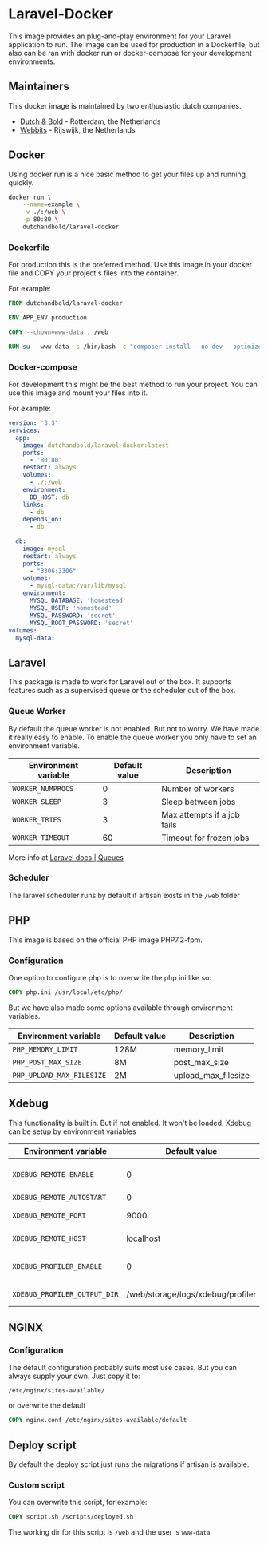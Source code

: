 # Laravel-Docker

This image provides an plug-and-play environment for your Laravel application to run.
The image can be used for production in a Dockerfile, but also can be ran with docker run or docker-compose for 
your development environments.

## Maintainers

This docker image is maintained by two enthusiastic dutch companies.
- [Dutch & Bold](https://www.dutchandbold.com) - Rotterdam, the Netherlands
- [Webbits](https://www.webbits.nl) - Rijswijk, the Netherlands

## Docker

Using docker run is a nice basic method to get your files up and running quickly.

```bash
docker run \
    --name=example \
    -v ./:/web \
    -p 80:80 \
    dutchandbold/laravel-docker
```

### Dockerfile

For production this is the preferred method. Use this image in your docker file and COPY your project's files into 
the container.

For example:

```dockerfile
FROM dutchandbold/laravel-docker

ENV APP_ENV production

COPY --chown=www-data . /web

RUN su - www-data -s /bin/bash -c "composer install --no-dev --optimize-autoloader --no-interaction -d /web"
```

### Docker-compose

For development this might be the best method to run your project. You can use this image and mount your files into it.

For example:
```yaml
version: '3.3'
services:
  app:
    image: dutchandbold/laravel-docker:latest
    ports:
      - '80:80'
    restart: always
    volumes:
      - ./:/web
    environment:
      DB_HOST: db
    links:
      - db
    depends_on:
      - db

  db:
    image: mysql
    restart: always
    ports:
      - "3306:3306"
    volumes:
      - mysql-data:/var/lib/mysql
    environment:
      MYSQL_DATABASE: 'homestead'
      MYSQL_USER: 'homestead'
      MYSQL_PASSWORD: 'secret'
      MYSQL_ROOT_PASSWORD: 'secret'
volumes:
  mysql-data:
```

## Laravel

This package is made to work for Laravel out of the box. It supports features such as a supervised queue or
the scheduler out of the box.

### Queue Worker

By default the queue worker is not enabled. But not to worry. We have made it really easy to enable.
To enable the queue worker you only have to set an environment variable.

|Environment variable|Default value|Description                |
|--------------------|-------------|---------------------------|
|`WORKER_NUMPROCS`   |0            |Number of workers          |
|`WORKER_SLEEP`      |3            |Sleep between jobs         |
|`WORKER_TRIES`      |3            |Max attempts if a job fails|
|`WORKER_TIMEOUT`    |60           |Timeout for frozen jobs    |

More info at [Laravel docs | Queues](https://laravel.com/docs/5.6/queues)

### Scheduler

The laravel scheduler runs by default if artisan exists in the `/web` folder

## PHP

This image is based on the official PHP image PHP7.2-fpm.

### Configuration

One option to configure php is to overwrite the php.ini like so:

```dockerfile
COPY php.ini /usr/local/etc/php/
```

But we have also made some options available through environment variables.

|Environment variable     |Default value|Description                |
|-------------------------|-------------|---------------------------|
|`PHP_MEMORY_LIMIT`       |128M         |memory_limit               |
|`PHP_POST_MAX_SIZE`      |8M           |post_max_size              |
|`PHP_UPLOAD_MAX_FILESIZE`|2M           |upload_max_filesize        |


## Xdebug

This functionality is built in. But if not enabled. It won't be loaded.
Xdebug can be setup by environment variables

|Environment variable           |Default value                      |Description                |
|-------------------------------|-----------------------------------|---------------------------|
|`XDEBUG_REMOTE_ENABLE`         |0                                  |This enables xdebug        |
|`XDEBUG_REMOTE_AUTOSTART`      |0                                  |Autostart                  |
|`XDEBUG_REMOTE_PORT`           |9000                               |Remote port                |
|`XDEBUG_REMOTE_HOST`           |localhost                          |Remote host                |
|`XDEBUG_PROFILER_ENABLE`       |0                                  |This enables the profiler  |
|`XDEBUG_PROFILER_OUTPUT_DIR`   |/web/storage/logs/xdebug/profiler  |Change the default dir     |

## NGINX

### Configuration

The default configuration probably suits most use cases. But you can always supply your own. Just copy it to:
```
/etc/nginx/sites-available/
```
or overwrite the default
```dockerfile
COPY nginx.conf /etc/nginx/sites-available/default
```

## Deploy script

By default the deploy script just runs the migrations if artisan is available. 

### Custom script

You can overwrite this script, for example:

```dockerfile
COPY script.sh /scripts/deployed.sh
```

The working dir for this script is `/web` and the user is `www-data`